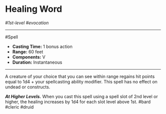 # Healing Word
*#1st-level #evocation*
___ 
#Spell
- **Casting Time:** 1 bonus action
- **Range:** 60 feet
- **Components:** V
- **Duration:** Instantaneous
---
A creature of your choice that you can see within range regains hit points equal to 1d4 + your spellcasting ability modifier. This spell has no effect on undead or constructs.

***At Higher Levels.*** When you cast this spell using a spell slot of 2nd level or higher, the healing increases by 1d4 for each slot level above 1st.
#bard
#cleric
#druid